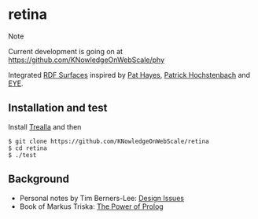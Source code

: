 # retina

> [!NOTE]
> Current development is going on at https://github.com/KNowledgeOnWebScale/phy

Integrated [RDF Surfaces](https://w3c-cg.github.io/rdfsurfaces/) inspired by
[Pat Hayes](https://en.wikipedia.org/wiki/Pat_Hayes),
[Patrick Hochstenbach](https://patrickhochstenbach.net/) and
[EYE](https://eyereasoner.github.io/eye/).

## Installation and test

Install [Trealla](https://github.com/trealla-prolog/trealla#building) and then

```
$ git clone https://github.com/KNowledgeOnWebScale/retina
$ cd retina
$ ./test
```

## Background

- Personal notes by Tim Berners-Lee: [Design Issues](https://www.w3.org/DesignIssues/)
- Book of Markus Triska: [The Power of Prolog](https://www.metalevel.at/prolog)
